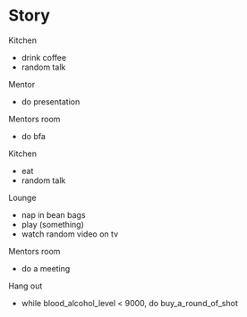 # Story

Kitchen
* drink coffee
* random talk

Mentor
* do presentation

Mentors room
* do bfa

Kitchen
* eat
* random talk

Lounge
* nap in bean bags
* play (something)
* watch random video on tv

Mentors room
* do a meeting 

Hang out
* while blood_alcohol_level < 9000, do buy_a_round_of_shot